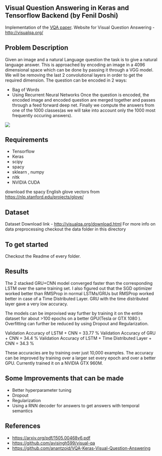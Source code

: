 ## Visual Question Answering in Keras and Tensorflow Backend (by Fenil Doshi)

Implementation of the [VQA paper](https://arxiv.org/pdf/1505.00468v6.pdf). Website for Visual Question Answering -http://visualqa.org/

## Problem Description

Given an image and a natural Language question the task is to give a natural language answer. This is approached by encoding an image in a 4096 dimensional space which can be done by passing it through a VGG model. We will be removing the last 2 convolutional layers in order to get the required dimension. The question can be encoded in 2 ways:
- Bag of Words
- Using Recurrent Neural Networks
Once the question is encoded, the encoded image and encoded question are merged together and passes through a feed forward deep net. Finally we compute the answers from one of the 1000 classes(as we will take into account only the 1000 most frequently occuring answers).

![](https://github.com/feziodoshi/VQA/blob/master/keras%20implementation/data/vqa_image.png)

## Requirements
- Tensorflow
- Keras
- scipy
- spacy
- sklearn , numpy
- nltk
- NVIDIA CUDA 

download the spacy English glove vectors from https://nlp.stanford.edu/projects/glove/

## Dataset
Dataset Download link - http://visualqa.org/download.html
For more info on data preprocessing checkout the data folder in this directory

## To get started
Checkout the Readme of every folder.

## Results
The 2 stacked GRU+CNN model converged faster than the corresponding LSTM over the same training set. I also figured out that the SGD optimizer worked better than RMSProp in  normal LSTMs/GRUs but RMSProp worked better in case of a Time Distributed Layer. GRU with the time distributed layer gave a very low accuracy. 

The models can be improvised way further by training it on the entire dataset for about >100 epochs on a better GPU(Tesla or GTX 1080 ). Overfitting can further be reduced by using Dropout and Regularization. 

Validation Accuracy of LSTM + CNN = 33.77 %
Validation Accuracy of GRU + CNN = 34.4 %
Validation Accuracy of LSTM + Time Distributed Layer + CNN = 34.3 %

These accuracies are by training over just 10,000 examples. The accuracy can be improved by training over a larger set every epoch and over a better GPU. Currently trained it on a NVIDIA GTX 960M.

## Some Improvements that can be made
- Better hyperparameter tuning
- Dropout
- Regularization
- Using a RNN decoder for answers to get answers with temporal semantics

## References
- https://arxiv.org/pdf/1505.00468v6.pdf
- https://github.com/avisingh599/visual-qa
- https://github.com/anantzoid/VQA-Keras-Visual-Question-Answering
